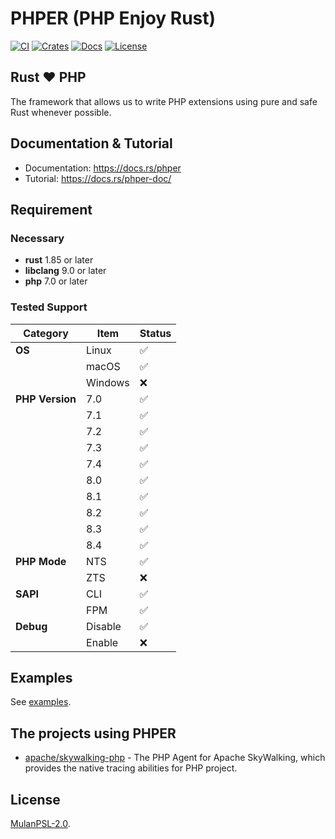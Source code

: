# PHPER (PHP Enjoy Rust)

[![CI](https://github.com/phper-framework/phper/actions/workflows/ci.yml/badge.svg)](https://github.com/phper-framework/phper/actions/workflows/ci.yml)
[![Crates](https://img.shields.io/crates/v/phper)](https://crates.io/crates/phper)
[![Docs](https://img.shields.io/docsrs/phper)](https://docs.rs/phper)
[![License](https://img.shields.io/crates/l/phper)](https://github.com/phper-framework/phper/blob/master/LICENSE)

## Rust ❤️ PHP

The framework that allows us to write PHP extensions using pure and safe Rust whenever possible.

## Documentation & Tutorial

- Documentation: <https://docs.rs/phper>
- Tutorial: <https://docs.rs/phper-doc/>

## Requirement

### Necessary

- **rust** 1.85 or later
- **libclang** 9.0 or later
- **php** 7.0 or later

### Tested Support

| **Category**    | **Item** | **Status** |
| --------------- | -------- | ---------- |
| **OS**          | Linux    | ✅          |
|                 | macOS    | ✅          |
|                 | Windows  | ❌          |
| **PHP Version** | 7.0      | ✅          |
|                 | 7.1      | ✅          |
|                 | 7.2      | ✅          |
|                 | 7.3      | ✅          |
|                 | 7.4      | ✅          |
|                 | 8.0      | ✅          |
|                 | 8.1      | ✅          |
|                 | 8.2      | ✅          |
|                 | 8.3      | ✅          |
|                 | 8.4      | ✅          |
| **PHP Mode**    | NTS      | ✅          |
|                 | ZTS      | ❌          |
| **SAPI**        | CLI      | ✅          |
|                 | FPM      | ✅          |
| **Debug**       | Disable  | ✅          |
|                 | Enable   | ❌          |

## Examples

See [examples](https://github.com/phper-framework/phper/tree/master/examples).

## The projects using PHPER

- [apache/skywalking-php](https://github.com/apache/skywalking-php) - The PHP Agent for Apache SkyWalking, which provides the native tracing abilities for PHP project.

## License

[MulanPSL-2.0](https://github.com/phper-framework/phper/blob/master/LICENSE).
